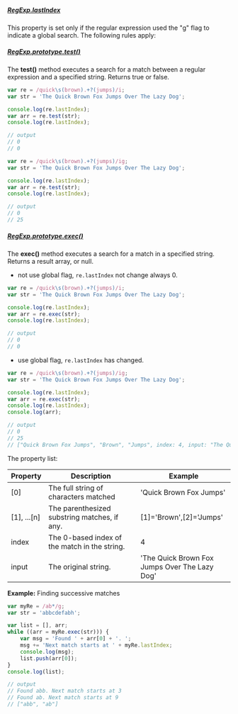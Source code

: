 
##### [RegExp.lastIndex](https://developer.mozilla.org/en-US/docs/Web/JavaScript/Reference/Global_Objects/RegExp/lastIndex)

This property is set only if the regular expression used the "g" flag to indicate a global search. The following rules apply:


##### [RegExp.prototype.test()](https://developer.mozilla.org/en-US/docs/Web/JavaScript/Reference/Global_Objects/RegExp/test)

The **test()** method executes a search for a match between a regular expression and a specified string. Returns true or false.

```javascript
var re = /quick\s(brown).+?(jumps)/i;
var str = 'The Quick Brown Fox Jumps Over The Lazy Dog';

console.log(re.lastIndex);
var arr = re.test(str);
console.log(re.lastIndex);

// output
// 0
// 0
```

```javascript
var re = /quick\s(brown).+?(jumps)/ig;
var str = 'The Quick Brown Fox Jumps Over The Lazy Dog';

console.log(re.lastIndex);
var arr = re.test(str);
console.log(re.lastIndex);

// output
// 0
// 25
```

##### [RegExp.prototype.exec()](https://developer.mozilla.org/en-US/docs/Web/JavaScript/Reference/Global_Objects/RegExp/exec)

The **exec()** method executes a search for a match in a specified string. Returns a result array, or null.


* not use global flag, `re.lastIndex` not change always 0.

```javascript
var re = /quick\s(brown).+?(jumps)/i;
var str = 'The Quick Brown Fox Jumps Over The Lazy Dog';

console.log(re.lastIndex);
var arr = re.exec(str);
console.log(re.lastIndex);

// output
// 0
// 0
```

* use global flag, `re.lastIndex` has changed.

```javascript
var re = /quick\s(brown).+?(jumps)/ig;
var str = 'The Quick Brown Fox Jumps Over The Lazy Dog';

console.log(re.lastIndex);
var arr = re.exec(str);
console.log(re.lastIndex);
console.log(arr);

// output
// 0
// 25
// ["Quick Brown Fox Jumps", "Brown", "Jumps", index: 4, input: "The Quick Brown Fox Jumps Over The Lazy Dog"]
```

The property list:

Property | Description | Example
---------|-------------|--------
[0]|The full string of characters matched|'Quick Brown Fox Jumps'
[1], ...[n]|The parenthesized substring matches, if any. |[1]='Brown',[2]='Jumps'
index|The 0-based index of the match in the string.|4
input|The original string.|'The Quick Brown Fox Jumps Over The Lazy Dog'


**Example:** Finding successive matches

```javascript
var myRe = /ab*/g;
var str = 'abbcdefabh';

var list = [], arr;
while ((arr = myRe.exec(str))) {
    var msg = 'Found ' + arr[0] + '. ';
    msg += 'Next match starts at ' + myRe.lastIndex;
    console.log(msg);
    list.push(arr[0]);
}
console.log(list);

// output
// Found abb. Next match starts at 3
// Found ab. Next match starts at 9
// ["abb", "ab"]
```


